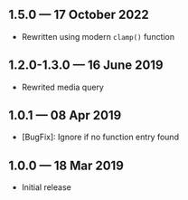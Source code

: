 ## 1.5.0 — 17 October 2022

- Rewritten using modern `clamp()` function

## 1.2.0-1.3.0 — 16 June 2019

- Rewrited media query

## 1.0.1 — 08 Apr 2019

- [BugFix]: Ignore if no function entry found

## 1.0.0 — 18 Mar 2019

- Initial release
